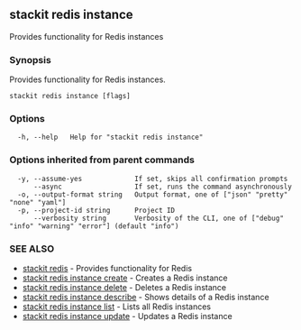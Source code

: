 ## stackit redis instance

Provides functionality for Redis instances

### Synopsis

Provides functionality for Redis instances.

```
stackit redis instance [flags]
```

### Options

```
  -h, --help   Help for "stackit redis instance"
```

### Options inherited from parent commands

```
  -y, --assume-yes             If set, skips all confirmation prompts
      --async                  If set, runs the command asynchronously
  -o, --output-format string   Output format, one of ["json" "pretty" "none" "yaml"]
  -p, --project-id string      Project ID
      --verbosity string       Verbosity of the CLI, one of ["debug" "info" "warning" "error"] (default "info")
```

### SEE ALSO

* [stackit redis](./stackit_redis.md)	 - Provides functionality for Redis
* [stackit redis instance create](./stackit_redis_instance_create.md)	 - Creates a Redis instance
* [stackit redis instance delete](./stackit_redis_instance_delete.md)	 - Deletes a Redis instance
* [stackit redis instance describe](./stackit_redis_instance_describe.md)	 - Shows details  of a Redis instance
* [stackit redis instance list](./stackit_redis_instance_list.md)	 - Lists all Redis instances
* [stackit redis instance update](./stackit_redis_instance_update.md)	 - Updates a Redis instance

